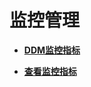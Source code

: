 # 监控管理<a name="zh-cn_topic_0065298044"></a>

-   **[DDM监控指标](DDM监控指标.md)**  

-   **[查看监控指标](查看监控指标.md)**  


